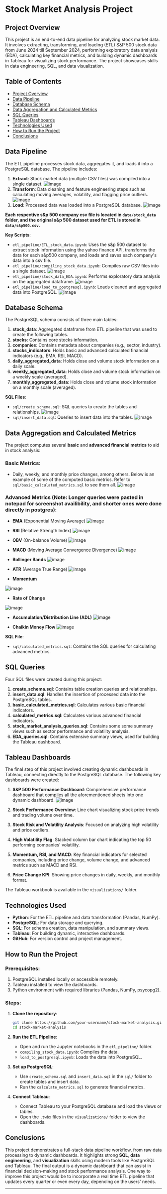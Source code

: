 # Stock Market Analysis Project

## Project Overview
This project is an end-to-end data pipeline for analyzing stock market data. It involves extracting, transforming, and loading (ETL) S&P 500 stock data from June 2024 till September 2024, performing exploratory data analysis (EDA), calculating key financial metrics, and building dynamic dashboards in Tableau for visualizing stock performance. The project showcases skills in data engineering, SQL, and data visualization.

## Table of Contents
- [Project Overview](#project-overview)
- [Data Pipeline](#data-pipeline)
- [Database Schema](#database-schema)
- [Data Aggregation and Calculated Metrics](#data-aggregation-and-calculated-metrics)
- [SQL Queries](#sql-queries)
- [Tableau Dashboards](#tableau-dashboards)
- [Technologies Used](#technologies-used)
- [How to Run the Project](#how-to-run-the-project)
- [Conclusions](#conclusions)

## Data Pipeline

The ETL pipeline processes stock data, aggregates it, and loads it into a PostgreSQL database. The pipeline includes:

1. **Extract**: Stock market data (multiple CSV files) was compiled into a single dataset.
![image](https://github.com/user-attachments/assets/9cee21ab-a0fe-4e35-80a6-6e4bbbb54a8f)
2. **Transform**: Data cleaning and feature engineering steps such as calculating moving averages, volatility, and flagging price outliers.
![image](https://github.com/user-attachments/assets/7caf0735-2ca9-4181-a262-092885a598b4)
3. **Load**: Processed data was loaded into a PostgreSQL database.
![image](https://github.com/user-attachments/assets/a6d7e9b2-91f1-400c-9c8c-c2bc96fa6b5e)

**Each respective s&p 500 company csv file is located in  `data/stock_data` folder, and the original s&p 500 dataset used for ETL is stored in `data/s&p500.csv`.**

**Key Scripts**:
- `etl_pipeline/ETL_stock_data.ipynb`: Uses the s&p 500 dataset to extract stock information using the yahoo finance API, transforms the data for each s&p500 company, and loads and saves each company's data into a csv file.
- `etl_pipeline/compiling_stock_data.ipynb`: Compiles raw CSV files into a single dataset.
![image](https://github.com/user-attachments/assets/d4f1836d-51ee-4f3b-b74d-ac864dea06c4)
- `etl_pipeline/stock_data_EDA.ipynb`: Performs exploratory data analysis on the aggregated dataframe.
![image](https://github.com/user-attachments/assets/d78e5a83-e810-4fec-932b-c667c07bfc71)
- `etl_pipeline/load_to_postgresql.ipynb`: Loads cleaned and aggregated data into PostgreSQL.
![image](https://github.com/user-attachments/assets/5a453c39-ec4c-44f6-bd45-75f989fbd5de)


## Database Schema

The PostgreSQL schema consists of three main tables:

1. **stock_data**: Aggregated dataframe from ETL pipeline that was used to create the following tables.
2. **stocks**: Contains core stocks information.
3. **companies**: Contains metadata about companies (e.g., sector, industry).
4. **stocks_indicators**: Holds basic and advanced calculated financial indicators (e.g., EMA, RSI, MACD).
5. **daily_aggregated_data**: Holds close and volume stock information on a daily scale.
6. **weekly_aggregated_data**: Holds close and volume stock information on a weekly scale (averaged).
7. **monthly_aggregated_data**: Holds close and volume stock information on a monthly scale (averaged).


**SQL Files**:
- `sql/create_schema.sql`: SQL queries to create the tables and relationships.
 ![image](https://github.com/user-attachments/assets/95ebf931-df96-4e7c-8c98-ac776c9f3567)
- `sql/insert_data.sql`: Queries to insert data into the tables.
![image](https://github.com/user-attachments/assets/7fce92d9-d6c7-477b-ba22-ced6fb3723a5)


## Data Aggregation and Calculated Metrics

The project computes several **basic** and **advanced financial metrics** to aid in stock analysis:

### Basic Metrics:
- Daily, weekly, and monthly price changes, among others. Below is an example of some of the computed basic metrics. Refer to `sql/basic_calculated_metrics.sql` to see them all.
![image](https://github.com/user-attachments/assets/537e5a73-7fa1-470f-88d1-ca19dff25621)

### Advanced Metrics (Note: Longer queries were pasted in notepad for screenshot availibility, and shorter ones were done directly in postgres):

- **EMA** (Exponential Moving Average)
![image](https://github.com/user-attachments/assets/af37512b-3305-420e-86ef-2606e03f5dba)

- **RSI** (Relative Strength Index)
![image](https://github.com/user-attachments/assets/848d8845-ec53-44b8-924f-df9ff40e5684)

- **OBV** (On-balance Volume)
![image](https://github.com/user-attachments/assets/6b50b82d-1e39-41b4-8fbc-6a7e7f806ca1)

- **MACD** (Moving Average Convergence Divergence)
![image](https://github.com/user-attachments/assets/89dd4d2d-8572-417e-a128-d44aef20d0d3)

- **Bollinger Bands**
![image](https://github.com/user-attachments/assets/eb0f431d-224a-4b36-ab3f-817bdf249b04)

- **ATR** (Average True Range)
![image](https://github.com/user-attachments/assets/3bc0836e-8e37-42a9-bf1e-cd52edfcda59)

- **Momentum**


![image](https://github.com/user-attachments/assets/f28d0021-964f-44e8-8dad-2c0d823c8696)

- **Rate of Change**


![image](https://github.com/user-attachments/assets/6a72b998-5521-4ddd-865f-b6df01f3921c)

- **Accumulation/Distribution Line (ADL)**
![image](https://github.com/user-attachments/assets/1b432af0-fd7b-4776-bb8c-1dda40b0c148)

- **Chaikin Money Flow**
![image](https://github.com/user-attachments/assets/641e4223-4084-4ee8-8f21-846aee9af046)




**SQL File**:
- `sql/calculated_metrics.sql`: Contains the SQL queries for calculating advanced metrics.

## SQL Queries

Four SQL files were created during this project:

1. **create_schema.sql**: Contains table creation queries and relationships.
2. **insert_data.sql**: Handles the insertion of processed data into the PostgreSQL tables.
3. **basic_calculated_metrics.sql**: Calculates various basic financial indicators.
4. **calculated_metrics.sql**: Calculates various advanced financial indicators.
5. **stock_market_analysis_queries.sql**: Contains some some summary views such as sector performance and volatility analysis.
6. **EDA_queries.sql**:  Contains extensive summary views, used for building the Tableau dashboard.


## Tableau Dashboards

The final step of this project involved creating dynamic dashboards in Tableau, connecting directly to the PostgreSQL database. The following key dashboards were created:

1. **S&P 500 Performance Dashboard**: Comprehensive performance dashboard that compiles all the aforementioned sheets into one dynamic dashboard.
![image](https://github.com/user-attachments/assets/4da66e14-4f2e-4662-84b1-fca38ee85058)

3. **Stock Performance Overview**: Line chart visualizing stock price trends and trading volume over time.
4. **Stock Risk and Volatility Analysis**: Focused on analyzing high volatility and price outliers.
5. **High Volatility Flag**: Stacked column bar chart indicating the top 50 performing companies' volatility.
6. **Momentum, RSI, and MACD**: Key financial indicators for selected companies, including price change, volume change, and advanced metrics such as MACD and RSI.
7. **Price Change KPI**: Showing price changes in daily, weekly, and monthly format.

The Tableau workbook is available in the `visualizations/` folder.

## Technologies Used

- **Python**: For the ETL pipeline and data transformation (Pandas, NumPy).
- **PostgreSQL**: For data storage and querying.
- **SQL**: For schema creation, data manipulation, and summary views.
- **Tableau**: For building dynamic, interactive dashboards.
- **GitHub**: For version control and project management.

## How to Run the Project

### Prerequisites:
1. PostgreSQL installed locally or accessible remotely.
2. Tableau installed to view the dashboards.
3. Python environment with required libraries (Pandas, NumPy, psycopg2).

### Steps:
1. **Clone the repository**:
    ```bash
    git clone https://github.com/your-username/stock-market-analysis.git
    cd stock-market-analysis
    ```
2. **Run the ETL Pipeline**:
   - Open and run the Jupyter notebooks in the `etl_pipeline/` folder.
   - `compiling_stock_data.ipynb`: Compiles the data.
   - `load_to_postgresql.ipynb`: Loads the data into PostgreSQL.

3. **Set up PostgreSQL**:
   - Use `create_schema.sql` and `insert_data.sql` in the `sql/` folder to create tables and insert data.
   - Run the `calculate_metrics.sql` to generate financial metrics.
   
4. **Connect Tableau**:
   - Connect Tableau to your PostgreSQL database and load the views or tables.
   - Open the `.twbx` files in the `visualizations/` folder to view the dashboards.

## Conclusions

This project demonstrates a full-stack data pipeline workflow, from raw data processing to dynamic dashboards. It highlights strong **SQL**, **data engineering**, and **visualization** skills using modern tools like PostgreSQL and Tableau. The final output is a dynamic dashboard that can assist in financial decision-making and stock performance analysis. One way to improve this project would be to incorporate a real time ETL pipeline that updates every quarter or even every day, depending on the users' needs.

---

